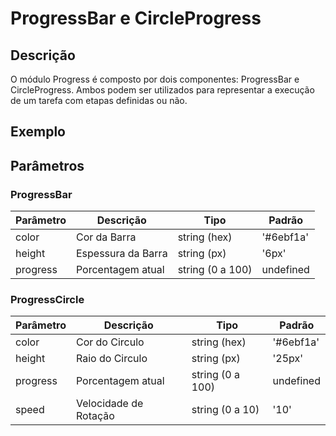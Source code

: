 # ProgressBar e CircleProgress

## Descrição

O módulo Progress é composto por dois componentes: ProgressBar e CircleProgress. Ambos podem ser
utilizados para representar a execução de um tarefa com etapas definidas ou não.

## Exemplo

<!-- Example.Html -->

## Parâmetros

### ProgressBar

| Parâmetro | Descrição           | Tipo            | Padrão    |
| --------- | ------------------- | --------------- | --------- |
| color     | Cor da Barra        | string (hex)    | '#6ebf1a' |
| height    | Espessura da Barra  | string (px)     | '6px'     |
| progress  | Porcentagem atual   | string (0 a 100)| undefined |

### ProgressCircle

| Parâmetro | Descrição               | Tipo            | Padrão     |
| --------- | ----------------------- | --------------- | ---------- |
| color     | Cor do Circulo          | string (hex)    | '#6ebf1a'  |
| height    | Raio do Circulo         | string (px)     | '25px'     |
| progress  | Porcentagem atual       | string (0 a 100)| undefined  |
| speed     | Velocidade de Rotação   | string (0 a 10) | '10'       |
